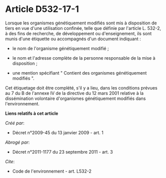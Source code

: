 # Article D532-17-1

Lorsque les organismes génétiquement modifiés sont mis à disposition de tiers en vue d'une utilisation confinée, telle que
définie par l'article L. 532-2, à des fins de recherche, de développement ou d'enseignement, ils sont munis d'une étiquette
ou accompagnés d'un document indiquant :

- le nom de l'organisme génétiquement modifié ;

- le nom et l'adresse complète de la personne responsable de la mise à disposition ;

- une mention spécifiant " Contient des organismes génétiquement modifiés ". 

Cet étiquetage doit être complété, s'il y a lieu, dans les conditions prévues au 7 du B de l'annexe IV de la directive du 12
mars 2001 relative à la dissémination volontaire d'organismes génétiquement modifiés dans l'environnement.

**Liens relatifs à cet article**

_Créé par_:

  - Décret n°2009-45 du 13 janvier 2009 - art. 1

_Abrogé par_:

  - Décret n°2011-1177 du 23 septembre 2011 - art. 3

_Cite_:

  - Code de l'environnement - art. L532-2
